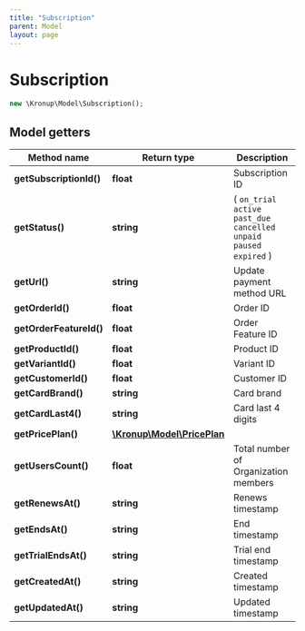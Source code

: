 ```yaml
---
title: "Subscription"
parent: Model
layout: page
---
```


# Subscription

```php
new \Kronup\Model\Subscription();
```

## Model getters

Method name | Return type | Description
------------ | ------------- | -------------
**getSubscriptionId()** | **float** | Subscription ID
**getStatus()** | **string** | ( `on_trial` `active` `past_due` `cancelled` `unpaid` `paused` `expired` )
**getUrl()** | **string** | Update payment method URL
**getOrderId()** | **float** | Order ID
**getOrderFeatureId()** | **float** | Order Feature ID
**getProductId()** | **float** | Product ID
**getVariantId()** | **float** | Variant ID
**getCustomerId()** | **float** | Customer ID
**getCardBrand()** | **string** | Card brand
**getCardLast4()** | **string** | Card last 4 digits
**getPricePlan()** | [**\Kronup\Model\PricePlan**](../PricePlan) | 
**getUsersCount()** | **float** | Total number of Organization members
**getRenewsAt()** | **string** | Renews timestamp
**getEndsAt()** | **string** | End timestamp
**getTrialEndsAt()** | **string** | Trial end timestamp
**getCreatedAt()** | **string** | Created timestamp
**getUpdatedAt()** | **string** | Updated timestamp

